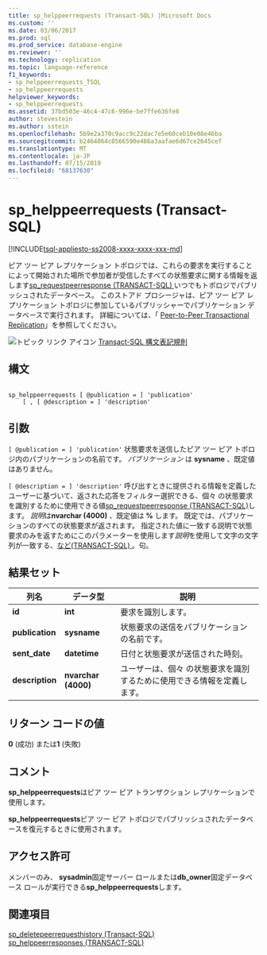 ```yaml
---
title: sp_helppeerrequests (Transact-SQL) |Microsoft Docs
ms.custom: ''
ms.date: 03/06/2017
ms.prod: sql
ms.prod_service: database-engine
ms.reviewer: ''
ms.technology: replication
ms.topic: language-reference
f1_keywords:
- sp_helppeerrequests_TSQL
- sp_helppeerrequests
helpviewer_keywords:
- sp_helppeerrequests
ms.assetid: 37bd503e-46c4-47c6-996e-be7ffe636fe8
author: stevestein
ms.author: sstein
ms.openlocfilehash: 5b9e2a370c9acc9c22dac7e5e60ceb10e08e46ba
ms.sourcegitcommit: b2464064c0566590e486a3aafae6d67ce2645cef
ms.translationtype: MT
ms.contentlocale: ja-JP
ms.lasthandoff: 07/15/2019
ms.locfileid: "68137630"
---
```

# <a name="sp_helppeerrequests-transact-sql"></a>sp_helppeerrequests (Transact-SQL)
[!INCLUDE[tsql-appliesto-ss2008-xxxx-xxxx-xxx-md](../../includes/tsql-appliesto-ss2008-xxxx-xxxx-xxx-md.md)]

  ピア ツー ピア レプリケーション トポロジでは、これらの要求を実行することによって開始された場所で参加者が受信したすべての状態要求に関する情報を返します[sp_requestpeerresponse &#40;TRANSACT-SQL&#41; ](../../relational-databases/system-stored-procedures/sp-requestpeerresponse-transact-sql.md)いつでもトポロジでパブリッシュされたデータベース。 このストアド プロシージャは、ピア ツー ピア レプリケーション トポロジに参加しているパブリッシャーでパブリケーション データベースで実行されます。 詳細については、「 [Peer-to-Peer Transactional Replication](../../relational-databases/replication/transactional/peer-to-peer-transactional-replication.md)」を参照してください。  
  
 ![トピック リンク アイコン](../../database-engine/configure-windows/media/topic-link.gif "トピック リンク アイコン") [Transact-SQL 構文表記規則](../../t-sql/language-elements/transact-sql-syntax-conventions-transact-sql.md)  
  
## <a name="syntax"></a>構文  
  
```  
  
sp_helppeerrequests [ @publication = ] 'publication'  
    [ , [ @description = ] 'description'  
```  
  
## <a name="arguments"></a>引数  
`[ @publication = ] 'publication'` 状態要求を送信したピア ツー ピア トポロジ内のパブリケーションの名前です。 *パブリケーション* は **sysname** 、既定値はありません。  
  
`[ @description = ] 'description'` 呼び出すときに提供される情報を定義したユーザーに基づいて、返された応答をフィルター選択できる、個々 の状態要求を識別するために使用できる値[sp_requestpeerresponse &#40;TRANSACT-SQL&#41;](../../relational-databases/system-stored-procedures/sp-requestpeerresponse-transact-sql.md)します。 *説明*は**nvarchar (4000)** 、既定値は **%** します。 既定では、パブリケーションのすべての状態要求が返されます。 指定された値に一致する説明で状態要求のみを返すためにこのパラメーターを使用します*説明*を使用して文字の文字列が一致する、[など&#40;TRANSACT-SQL&#41; ](../../t-sql/language-elements/like-transact-sql.md)。句。  
  
## <a name="result-sets"></a>結果セット  
  
|列名|データ型|説明|  
|-----------------|---------------|-----------------|  
|**id**|**int**|要求を識別します。|  
|**publication**|**sysname**|状態要求の送信をパブリケーションの名前です。|  
|**sent_date**|**datetime**|日付と状態要求が送信された時刻。|  
|**description**|**nvarchar (4000)**|ユーザーは、個々 の状態要求を識別するために使用できる情報を定義します。|  
  
## <a name="return-code-values"></a>リターン コードの値  
 **0** (成功) または**1** (失敗)  
  
## <a name="remarks"></a>コメント  
 **sp_helppeerrequests**はピア ツー ピア トランザクション レプリケーションで使用します。  
  
 **sp_helppeerrequests**ピア ツー ピア トポロジでパブリッシュされたデータベースを復元するときに使用されます。  
  
## <a name="permissions"></a>アクセス許可  
 メンバーのみ、 **sysadmin**固定サーバー ロールまたは**db_owner**固定データベース ロールが実行できる**sp_helppeerrequests**します。  
  
## <a name="see-also"></a>関連項目  
 [sp_deletepeerrequesthistory &#40;Transact-SQL&#41;](../../relational-databases/system-stored-procedures/sp-deletepeerrequesthistory-transact-sql.md)   
 [sp_helppeerresponses &#40;TRANSACT-SQL&#41;](../../relational-databases/system-stored-procedures/sp-helppeerresponses-transact-sql.md)  
  
  
